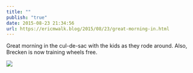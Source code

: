 ```yaml
---
title: ""
publish: "true"
date: 2015-08-23 21:34:56
url: https://ericmwalk.blog/2015/08/23/great-morning-in.html
---
```


Great morning in the cul-de-sac with the kids as they rode around. Also, Brecken is now training wheels free.

![](https://ericmwalk.blog/uploads/2022/551ae38a05.jpg)